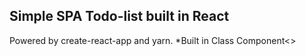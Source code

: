 ## Simple SPA Todo-list built in React 

Powered by create-react-app and yarn.
*Built in Class Component<<archived>>
